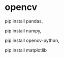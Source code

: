 # opencv

pip install pandas,

pip install numpy,

pip install opencv-python,

pip install matplotlib
